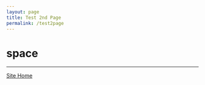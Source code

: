```yaml
---
layout: page  
title: Test 2nd Page  
permalink: /test2page
---
```

# **space**
---
<footer>
  <a href="jwita.github.io">Site Home</a>
</footer>
